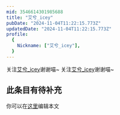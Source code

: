 ```yaml
---
mid: 3546614301985688
title: "艾兮_icey"
pubDate: "2024-11-04T11:22:15.773Z"
updatedDate: "2024-11-04T11:22:15.773Z"
profile:
  {
    Nickname: ["艾兮_icey"],
  }
---
```


关注[艾兮_icey](https://space.bilibili.com/3546614301985688)谢谢喵~ 关注[艾兮_icey](https://space.bilibili.com/3546614301985688)谢谢喵~

## 此条目有待补充
你可以在[这里](https://github.com/Yuhanawa/VTuber.ICU-Content/edit/master/v/艾兮_icey/index.md)编辑本文
